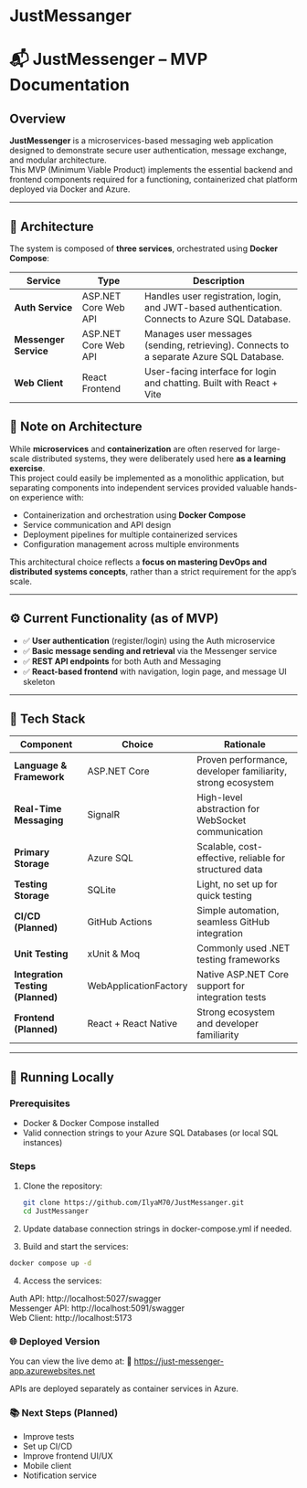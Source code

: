 # JustMessanger
# 📬 JustMessenger – MVP Documentation

## Overview
**JustMessenger** is a microservices-based messaging web application designed to demonstrate secure user authentication, message exchange, and modular architecture.  
This MVP (Minimum Viable Product) implements the essential backend and frontend components required for a functioning, containerized chat platform deployed via Docker and Azure.

---

## 🧩 Architecture

The system is composed of **three services**, orchestrated using **Docker Compose**:

| Service | Type | Description |
|----------|------|-------------|
| **Auth Service** | ASP.NET Core Web API | Handles user registration, login, and JWT-based authentication. Connects to Azure SQL Database.
| **Messenger Service** | ASP.NET Core Web API | Manages user messages (sending, retrieving). Connects to a separate Azure SQL Database.
| **Web Client** | React Frontend | User-facing interface for login and chatting. Built with React + Vite


## 🧱 Note on Architecture
While **microservices** and **containerization** are often reserved for large-scale distributed systems, they were deliberately used here **as a learning exercise**.  
This project could easily be implemented as a monolithic application, but separating components into independent services provided valuable hands-on experience with:
- Containerization and orchestration using **Docker Compose**  
- Service communication and API design  
- Deployment pipelines for multiple containerized services  
- Configuration management across multiple environments  

This architectural choice reflects a **focus on mastering DevOps and distributed systems concepts**, rather than a strict requirement for the app’s scale.


---

## ⚙️ Current Functionality (as of MVP)
- ✅ **User authentication** (register/login) using the Auth microservice  
- ✅ **Basic message sending and retrieval** via the Messenger service  
- ✅ **REST API endpoints** for both Auth and Messaging  
- ✅ **React-based frontend** with navigation, login page, and message UI skeleton  
 

---

## 🧠 Tech Stack

| Component                 | Choice                | Rationale                                                    |
| ------------------------- | --------------------- | ------------------------------------------------------------ |
| **Language & Framework**  | ASP.NET Core          | Proven performance, developer familiarity, strong ecosystem  |
| **Real-Time Messaging**   | SignalR               | High-level abstraction for WebSocket communication           |
| **Primary Storage**       | Azure SQL             | Scalable, cost-effective, reliable for structured data       |
| **Testing Storage**       | SQLite                | Light, no set up for quick testing       |
| **CI/CD (Planned)**                 | GitHub Actions        | Simple automation, seamless GitHub integration               |
| **Unit Testing**          | xUnit & Moq           | Commonly used .NET testing frameworks                        |
| **Integration Testing (Planned)**   | WebApplicationFactory | Native ASP.NET Core support for integration tests            |
| **Frontend (Planned)**    | React + React Native  | Strong ecosystem and developer familiarity                   |


---

## 🚀 Running Locally

### Prerequisites
- Docker & Docker Compose installed  
- Valid connection strings to your Azure SQL Databases (or local SQL instances)

### Steps
1. Clone the repository:
   ```bash
   git clone https://github.com/IlyaM70/JustMessanger.git
   cd JustMessanger
   
2. Update database connection strings in docker-compose.yml if needed.

3. Build and start the services:

```bash
docker compose up -d
```
4. Access the services:

  Auth API: http://localhost:5027/swagger  
  Messenger API: http://localhost:5091/swagger  
  Web Client: http://localhost:5173

### 🌐 Deployed Version
You can view the live demo at:
🔗 https://just-messenger-app.azurewebsites.net

APIs are deployed separately as container services in Azure.

### 📚 Next Steps (Planned)
- Improve tests
- Set up CI/CD
- Improve frontend UI/UX
- Mobile client
- Notification service
